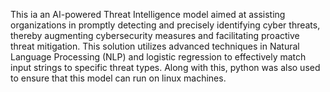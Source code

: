 This ia an AI-powered Threat Intelligence model aimed at assisting organizations in promptly 
detecting and precisely identifying cyber threats, thereby augmenting cybersecurity measures and facilitating proactive 
threat mitigation. 
This solution utilizes advanced techniques in Natural Language Processing (NLP) and logistic regression to effectively 
match input strings to specific threat types. Along with this, python was also used to ensure that this model can run on 
linux machines.
